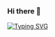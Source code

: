 ### Hi there 👋

<!--
**qingyunjianying/qingyunjianying** is a ✨ _special_ ✨ repository because its `README.md` (this file) appears on your GitHub profile.

Here are some ideas to get you started:

- 🔭 I’m currently working on ...
- 🌱 I’m currently learning ...
- 👯 I’m looking to collaborate on ...
- 🤔 I’m looking for help with ...
- 💬 Ask me about ...
- 📫 How to reach me: ...
- 😄 Pronouns: ...
- ⚡ Fun fact: ...
-->
[![Typing SVG](https://readme-typing-svg.demolab.com?font=Fira+Code&pause=1000&color=3EE8AE&center=true&vCenter=true&multiline=true&width=435&lines=%E8%8C%97%E7%A6%BE%E7%A5%9D%E4%BD%A0%E4%BB%8A%E5%A4%A9%E6%84%89%E5%BF%AB)](https://git.io/typing-svg)

